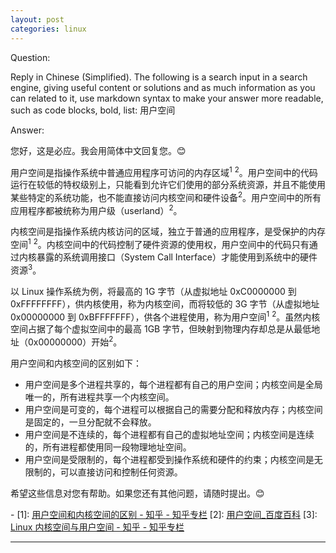```yaml
---
layout: post
categories: linux
---
```

Question:

Reply in Chinese (Simplified).
The following is a search input in a search engine, giving useful content or solutions and as much information as you can related to it, use markdown syntax to make your answer more readable, such as code blocks, bold, list:
用户空间

Answer:

您好，这是必应。我会用简体中文回复您。😊

用户空间是指操作系统中普通应用程序可访问的内存区域<sup>1</sup> <sup>2</sup>。用户空间中的代码运行在较低的特权级别上，只能看到允许它们使用的部分系统资源，并且不能使用某些特定的系统功能，也不能直接访问内核空间和硬件设备<sup>2</sup>。用户空间中的所有应用程序都被统称为用户级（userland）<sup>2</sup>。

内核空间是指操作系统内核访问的区域，独立于普通的应用程序，是受保护的内存空间<sup>1</sup> <sup>2</sup>。内核空间中的代码控制了硬件资源的使用权，用户空间中的代码只有通过内核暴露的系统调用接口（System Call Interface）才能使用到系统中的硬件资源<sup>3</sup>。

以 Linux 操作系统为例，将最高的 1G 字节（从虚拟地址 0xC0000000 到 0xFFFFFFFF），供内核使用，称为内核空间，而将较低的 3G 字节（从虚拟地址 0x00000000 到 0xBFFFFFFF），供各个进程使用，称为用户空间<sup>1</sup> <sup>2</sup>。虽然内核空间占据了每个虚拟空间中的最高 1GB 字节，但映射到物理内存却总是从最低地址（0x00000000）开始<sup>2</sup>。

用户空间和内核空间的区别如下：

- 用户空间是多个进程共享的，每个进程都有自己的用户空间；内核空间是全局唯一的，所有进程共享一个内核空间。
- 用户空间是可变的，每个进程可以根据自己的需要分配和释放内存；内核空间是固定的，一旦分配就不会释放。
- 用户空间是不连续的，每个进程都有自己的虚拟地址空间；内核空间是连续的，所有进程都使用同一段物理地址空间。
- 用户空间是受限制的，每个进程都受到操作系统和硬件的约束；内核空间是无限制的，可以直接访问和控制任何资源。

希望这些信息对您有帮助。如果您还有其他问题，请随时提出。😊

\-
\[1]: [用户空间和内核空间的区别 - 知乎 - 知乎专栏](https://zhuanlan.zhihu.com/p/343597285)
\[2]: [用户空间_百度百科](https://baike.baidu.com/item/用户空间/1178094)
\[3]: [Linux 内核空间与用户空间 - 知乎 - 知乎专栏](https://zhuanlan.zhihu.com/p/77234351)

<hr/>

